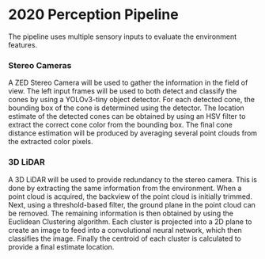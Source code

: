 # 2020 Perception Pipeline

The pipeline uses multiple sensory inputs to evaluate the environment features.

### Stereo Cameras
A ZED Stereo Camera will be used to gather the information in the field of view. The left input frames will be used to both detect and classify the cones by using a YOLOv3-tiny object detector. For each detected cone, the bounding box of the cone is determined using the detector. The location estimate of the detected cones can be obtained by using an HSV filter to extract the correct cone color from the bounding box. The final cone distance estimation will be produced by averaging several point clouds from the extracted color pixels. 

### 3D LiDAR
A 3D LiDAR will be used to provide redundancy to the stereo camera. This is done by extracting the same information from the environment. When a point cloud is acquired, the backview of the point cloud is initially trimmed. Next, using a threshold-based filter, the ground plane in the point cloud can be removed. The remaining information is then obtained by using the Euclidean Clustering algorithm. Each cluster is projected into a 2D plane to create an image to feed into a convolutional neural network, which then classifies the image. Finally the centroid of each cluster is calculated to provide a final estimate location. 
